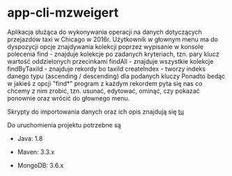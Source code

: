 # app-cli-mzweigert

Aplikacja służąca do wykonywania operacji na danych dotyczących przejazdów taxi w Chicago w 2016r.
Użytkownik w głownym menu ma do dyspozycji opcje znajdywania kolekcji poprzez wypisanie w konsole polecenia
find - znajduje kolekcje po zadanych kryteriach, tzn. pary klucz wartość oddzielonych przecinkami
findAll - znajduje wszystkie kolekcje
findByTaxiId - znajduje rekordy bo taxiId
createIndex - tworzy indeks danego typu (ascending / descending) dla podanych kluczy
Ponadto bedąc w jakieś z opcji "find*" program z każdym rekordem pyta się nas co chcemy z nim zrobić, tzn.
usunać, edytować, ominąć, czy pokazać ponownie oraz wrócić do głownego menu.

Skrypty do importowania danych oraz ich opis znajdują się [tu](https://github.com/nosql/app-cli-mzweigert/tree/master/scripts)

Do uruchomienia projektu potrzebne są

- Java: 1.8

- Maven: 3.3.x

- MongoDB: 3.6.x
